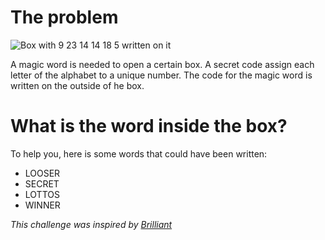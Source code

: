 # The problem
![Box with 9 23 14 14 18 5 written on it](https://ds055uzetaobb.cloudfront.net/image_optimizer/4792c83f3197dbc4d38097fd1fd45e3b8cffff7c.png)

A magic word is needed to open a certain box. A secret code assign each letter of the alphabet to a unique number. The code for the magic word is written on the outside of he box.

# What is the word inside the box?
To help you, here is some words that could have been written:
- LOOSER
- SECRET
- LOTTOS
- WINNER

_This challenge was inspired by [Brilliant](http://brilliant.org)_
